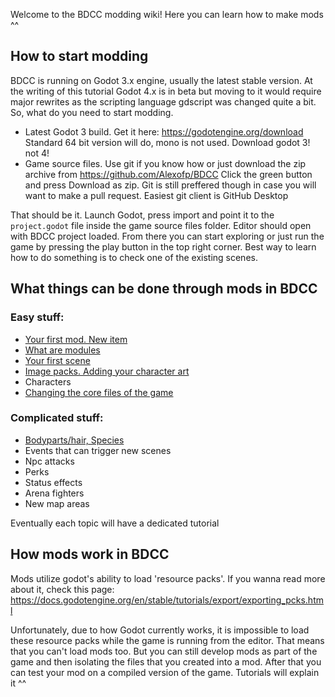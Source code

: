 Welcome to the BDCC modding wiki! Here you can learn how to make mods ^^

## How to start modding

BDCC is running on Godot 3.x engine, usually the latest stable version. At the writing of this tutorial Godot 4.x is in beta but moving to it would require major rewrites as the scripting language gdscript was changed quite a bit. So, what do you need to start modding.

- Latest Godot 3 build. Get it here: https://godotengine.org/download Standard 64 bit version will do, mono is not used. Download godot 3! not 4!
- Game source files. Use git if you know how or just download the zip archive from https://github.com/Alexofp/BDCC Click the green button and press Download as zip. Git is still preffered though in case you will want to make a pull request. Easiest git client is GitHub Desktop

That should be it. Launch Godot, press import and point it to the `project.godot` file inside the game source files folder. Editor should open with BDCC project loaded. From there you can start exploring or just run the game by pressing the play button in the top right corner. Best way to learn how to do something is to check one of the existing scenes.

## What things can be done through mods in BDCC

### Easy stuff:
- [Your first mod. New item](Your-first-mod.-New-item)
- [What are modules](What-are-modules)
- [Your first scene](Your-first-scene)
- [Image packs. Adding your character art](Image-packs.-Adding-your-character-art)
- Characters
- [Changing the core files of the game](Changing-the-core-files-of-the-game)

### Complicated stuff:
- [Bodyparts/hair, Species](Bodyparts,-Species)
- Events that can trigger new scenes
- Npc attacks
- Perks
- Status effects
- Arena fighters
- New map areas

Eventually each topic will have a dedicated tutorial



## How mods work in BDCC
Mods utilize godot's ability to load 'resource packs'. If you wanna read more about it, check this page: https://docs.godotengine.org/en/stable/tutorials/export/exporting_pcks.html

Unfortunately, due to how Godot currently works, it is impossible to load these resource packs while the game is running from the editor. That means that you can't load mods too. But you can still develop mods as part of the game and then isolating the files that you created into a mod. After that you can test your mod on a compiled version of the game. Tutorials will explain it ^^